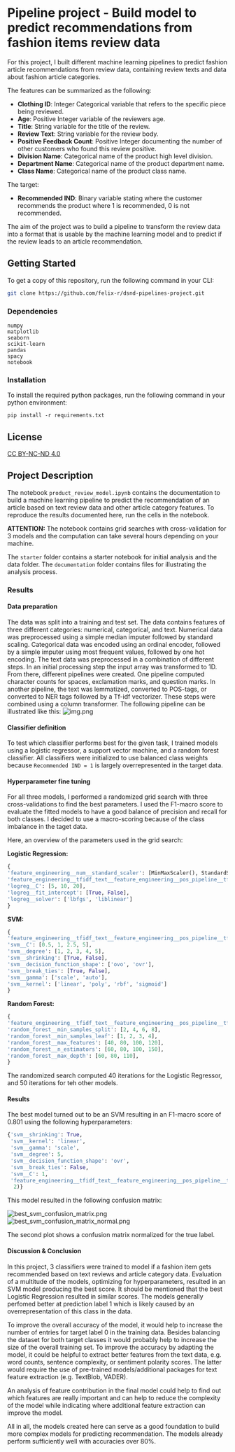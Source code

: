 
# Pipeline project - Build model to predict recommendations from fashion items review data

For this project, I built different machine learning pipelines to predict fashion article recommendations 
from review data, containing review texts and data about fashion article categories.

The features can be summarized as the following:

- **Clothing ID**: Integer Categorical variable that refers to the specific piece being reviewed.
- **Age**: Positive Integer variable of the reviewers age.
- **Title**: String variable for the title of the review.
- **Review Text**: String variable for the review body.
- **Positive Feedback Count**: Positive Integer documenting the number of other customers who found this review positive.
- **Division Name**: Categorical name of the product high level division.
- **Department Name**: Categorical name of the product department name.
- **Class Name**: Categorical name of the product class name.

The target:
- **Recommended IND**: Binary variable stating where the customer recommends the product where 1 is recommended, 0 is not recommended.

The aim of the project was to build a pipeline to transform the review data into a format that is usable by the machine learning model
and to predict if the review leads to an article recommendation.

## Getting Started

To get a copy of this repository, run the following command in your CLI:

````bash
git clone https://github.com/felix-r/dsnd-pipelines-project.git
````

### Dependencies

```
numpy
matplotlib
seaborn
scikit-learn
pandas
spacy
notebook
```

### Installation

To install the required python packages, run the following command in your python environment:

```
pip install -r requirements.txt
```

## License

[CC BY-NC-ND 4.0](https://creativecommons.org/licenses/by-nc-nd/4.0/https://creativecommons.org/licenses/by-nc-nd/4.0/)


## Project Description

The notebook `product_review_model.ipynb` contains the documentation to build a machine learning pipeline 
to predict the recommendation of an article based on text review data and other article category features.
To reproduce the results documented here, run the cells in the notebook.

__ATTENTION:__ The notebook contains grid searches with cross-validation for 3 models 
and the computation can take several hours depending on your machine.

The `starter` folder contains a starter notebook for initial analysis and the data folder.
The `documentation` folder contains files for illustrating the analysis process.

### Results
#### Data preparation
The data was split into a training and test set.
The data contains features of three different categories: numerical, categorical, and text.
Numerical data was preprocessed using a simple median imputer followed by standard scaling.
Categorical data was encoded using an ordinal encoder, followed by a simple imputer using most frequent values,
followed by one hot encoding.
The text data was preprocessed in a combination of different steps.
In an initial processing step the input array was transformed to 1D.
From there, different pipelines were created.
One pipeline computed character counts for spaces, exclamation marks, and question marks.
In another pipeline, the text was lemmatized, converted to POS-tags, or converted to NER tags 
followed by a Tf-idf vectorizer.
These steps were combined using a column transformer.
The following pipeline can be illustrated like this:
![img.png](documentation/preprocessing_pipeline.png)

#### Classifier definition 
To test which classifier performs best for the given task, I trained models using a logistic regressor,
a support vector machine, and a random forest classifier.
All classifiers were initialized to use balanced class weights 
because `Recommended IND = 1` is largely overrepresented in the target data.

#### Hyperparameter fine tuning
For all three models, I performed a randomized grid search with three cross-validations to find the best parameters.
I used the F1-macro score to evaluate the fitted models to have a good balance of precision and recall for both classes.
I decided to use a macro-scoring because of the class imbalance in the taget data.

Here, an overview of the parameters used in the grid search:

__Logistic Regression:__
```python
{
'feature_engineering__num__standard_scaler': [MinMaxScaler(), StandardScaler()],
'feature_engineering__tfidf_text__feature_engineering__pos_pipeline__tfidf__ngram_range': [(1, 1), (1, 2), (1, 3)],
'logreg__C': [5, 10, 20],
'logreg__fit_intercept': [True, False],
'logreg__solver': ['lbfgs', 'liblinear']
}
```

__SVM:__
```python
{
'feature_engineering__tfidf_text__feature_engineering__pos_pipeline__tfidf__ngram_range': [(1, 1), (1, 2), (1, 3)],
'svm__C': [0.5, 1, 2.5, 5],
'svm__degree': [1, 2, 3, 4, 5],
'svm__shrinking': [True, False],
'svm__decision_function_shape': ['ovo', 'ovr'],
'svm__break_ties': [True, False],
'svm__gamma': ['scale', 'auto'],
'svm__kernel': ['linear', 'poly', 'rbf', 'sigmoid']
}
```

__Random Forest:__
```python
{
'feature_engineering__tfidf_text__feature_engineering__pos_pipeline__tfidf__ngram_range': [(1, 1), (1, 2), (1, 3)],
'random_forest__min_samples_split': [2, 4, 6, 8],
'random_forest__min_samples_leaf': [1, 2, 3, 4],
'random_forest__max_features': [40, 80, 100, 120],
'random_forest__n_estimators': [60, 80, 100, 150],
'random_forest__max_depth': [60, 80, 110],
}
```

The randomized search computed 40 iterations for the Logistic Regressor, and 50 iterations for teh other models.

#### Results
The best model turned out to be an SVM resulting in an F1-macro score of 0.801 using the following hyperparameters:
```python
{'svm__shrinking': True,
 'svm__kernel': 'linear',
 'svm__gamma': 'scale',
 'svm__degree': 5,
 'svm__decision_function_shape': 'ovr',
 'svm__break_ties': False,
 'svm__C': 1,
 'feature_engineering__tfidf_text__feature_engineering__pos_pipeline__tfidf__ngram_range': (1,
  2)}
```
This model resulted in the following confusion matrix:

![best_svm_confusion_matrix.png](documentation/best_svm_confusion_matrix.png)  ![best_svm_confusion_matrix_normal.png](documentation/best_svm_confusion_matrix_normal.png)

The second plot shows a confusion matrix normalized for the true label.

#### Discussion & Conclusion

In this project, 3 classifiers were trained to model if a fashion item gets recommended
based on text reviews and article category data. 
Evaluation of a multitude of the models, optimizing for hyperparameters, resulted in an SVM model producing the best score.
It should be mentioned that the best Logistic Regression resulted in similar scores.
The models generally perfomed better at prediction label 1 
which is likely caused by an overrepresentation of this class in the data.

To improve the overall accuracy of the model, it would help to increase the number of entries for target label 0 in the training data.
Besides balancing the dataset for both target classes it would probably help to increase the size of the overall training set.
To improve the accuracy by adapting the model, it could be helpful to extract better features from the text data,
e.g. word counts, sentence complexity, or sentiment polarity scores.
The latter would require the use of pre-trained models/additional packages for text feature extraction (e.g. TextBlob, VADER).

An analysis of feature contribution in the final model could help to find out which features are really important 
and can help to reduce the complexity of the model while indicating where additional feature extraction can improve the model.

All in all, the models created here can serve as a good foundation to build more complex models for predicting recommendation.
The models already perform sufficiently well with accuracies over 80%.
